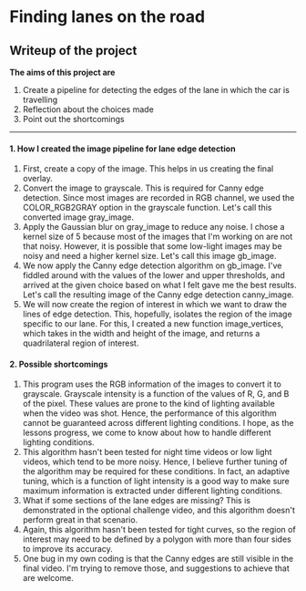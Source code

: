 # Finding lanes on the road

## Writeup of the project
**The aims of this project are**
 
1. Create a pipeline for detecting the edges of the lane in which the car is travelling
1. Reflection about the choices made
1. Point out the shortcomings

*****

#### 1. How I created the image pipeline for lane edge detection
  1. First, create a copy of the image. This helps in us creating the final overlay.
  1. Convert the image to grayscale. This is required for Canny edge detection. Since most images are recorded in RGB channel, we used the COLOR_RGB2GRAY option in the grayscale function. Let's call this converted image gray\_image.
  1. Apply the Gaussian blur on gray\_image to reduce any noise. I chose a kernel size of 5 because most of the images that I'm working on are not that noisy. However, it is possible that some low-light images may be noisy and need a higher kernel size. Let's call this image gb\_image.
  1. We now apply the Canny edge detection algorithm on gb\_image. I've fiddled around with the values of the lower and upper thresholds, and arrived at the given choice based on what I felt gave me the best results. Let's call the resulting image of the Canny edge detection canny\_image.
  1. We will now create the region of interest in which we want to draw the lines of edge detection. This, hopefully, isolates the region of the image specific to our lane. For this, I created a new function image\_vertices, which takes in the width and height of the image, and returns a quadrilateral region of interest.
  
  #### 2. Possible shortcomings
  1. This program uses the RGB information of the images to convert it to grayscale. Grayscale intensity is a function of the values of R, G, and B of the pixel. These values are prone to the kind of lighting available when the video was shot. Hence, the performance of this algorithm cannot be guaranteed across different lighting conditions. I hope, as the lessons progress, we come to know about how to handle different lighting conditions.
  1. This algorithm hasn't been tested for night time videos or low light videos, which tend to be more noisy. Hence, I believe further tuning of the algorithm may be required for these conditions. In fact, an adaptive tuning, which is a function of light intensity is a good way to make sure maximum information is extracted under different lighting conditions.
  1. What if some sections of the lane edges are missing? This is demonstrated in the optional challenge video, and this algorithm doesn't perform great in that scenario.
  1. Again, this algorithm hasn't been tested for tight curves, so the region of interest may need to be defined by a polygon with more than four sides to improve its accuracy.
  1. One bug in my own coding is that the Canny edges are still visible in the final video. I'm trying to remove those, and suggestions to achieve that are welcome.
